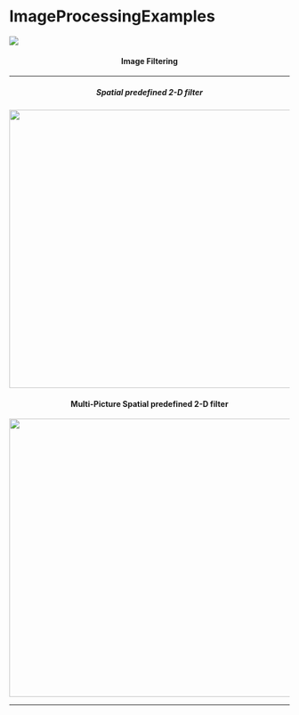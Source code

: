 # ImageProcessingExamples
[![](https://img.shields.io/badge/author-@farunurisonmez-blue.svg?style=flat)](https://farunurisonmez.com)

<h4 align="center">Image Filtering</h4>

---

<h5 align="center">Spatial predefined 2-D filter</h5>
<p align="center">
<img src="https://storage.googleapis.com/fns-blog/public/frontend/assets/images/document/ImageProcessing/spatialFiltering.png" width="600" height="500">
</p>

<h4 align="center">Multi-Picture Spatial predefined 2-D filter</h4>
<p align="center">
<img src="https://storage.googleapis.com/fns-blog/public/frontend/assets/images/document/ImageProcessing/multiImageFiltering.png" width="600" height="500">
</p>


---
